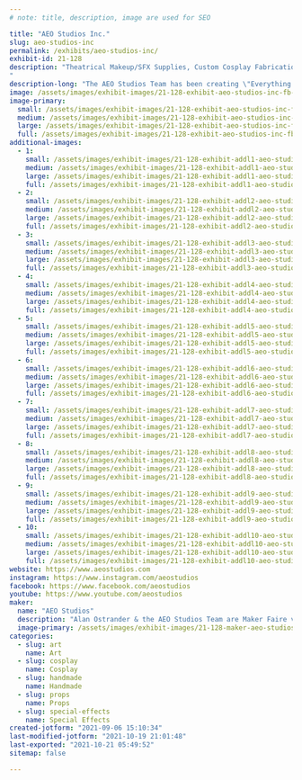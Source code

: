 ```yaml
---
# note: title, description, image are used for SEO

title: "AEO Studios Inc."
slug: aeo-studios-inc
permalink: /exhibits/aeo-studios-inc/
exhibit-id: 21-128
description: "Theatrical Makeup/SFX Supplies, Custom Cosplay Fabrications, Horror Props, & More!
"
description-long: "The AEO Studios Team has been creating \"Everything from Demons to Divas\" for 25+ years for performers and stages around the world.  We specialize in Custom Creations of Cosplay accessories, prosthetics, and makeup ~ as well as Horror Props, Haunted Attraction Designs, SFX for Film and more!  With a retail showroom & Production Center in E Orlando, it is Halloween all year round at AEO."
image: /assets/images/exhibit-images/21-128-exhibit-aeo-studios-inc-fb-cover-071816-v1-large.jpg
image-primary: 
  small: /assets/images/exhibit-images/21-128-exhibit-aeo-studios-inc-fb-cover-071816-v1-small.jpg
  medium: /assets/images/exhibit-images/21-128-exhibit-aeo-studios-inc-fb-cover-071816-v1-medium.jpg
  large: /assets/images/exhibit-images/21-128-exhibit-aeo-studios-inc-fb-cover-071816-v1-large.jpg
  full: /assets/images/exhibit-images/21-128-exhibit-aeo-studios-inc-fb-cover-071816-v1-full.jpg
additional-images: 
  - 1:
    small: /assets/images/exhibit-images/21-128-exhibit-addl1-aeo-studios-inc-a-ii-52918-4-small.jpg
    medium: /assets/images/exhibit-images/21-128-exhibit-addl1-aeo-studios-inc-a-ii-52918-4-medium.jpg
    large: /assets/images/exhibit-images/21-128-exhibit-addl1-aeo-studios-inc-a-ii-52918-4-large.jpg
    full: /assets/images/exhibit-images/21-128-exhibit-addl1-aeo-studios-inc-a-ii-52918-4-full.jpg
  - 2:
    small: /assets/images/exhibit-images/21-128-exhibit-addl2-aeo-studios-inc-bam-1-logo-small.jpg
    medium: /assets/images/exhibit-images/21-128-exhibit-addl2-aeo-studios-inc-bam-1-logo-medium.jpg
    large: /assets/images/exhibit-images/21-128-exhibit-addl2-aeo-studios-inc-bam-1-logo-large.jpg
    full: /assets/images/exhibit-images/21-128-exhibit-addl2-aeo-studios-inc-bam-1-logo-full.jpg
  - 3:
    small: /assets/images/exhibit-images/21-128-exhibit-addl3-aeo-studios-inc-gorenaments-small.jpg
    medium: /assets/images/exhibit-images/21-128-exhibit-addl3-aeo-studios-inc-gorenaments-medium.jpg
    large: /assets/images/exhibit-images/21-128-exhibit-addl3-aeo-studios-inc-gorenaments-large.jpg
    full: /assets/images/exhibit-images/21-128-exhibit-addl3-aeo-studios-inc-gorenaments-full.jpg
  - 4:
    small: /assets/images/exhibit-images/21-128-exhibit-addl4-aeo-studios-inc-blonde-infected-head-2-small.jpg
    medium: /assets/images/exhibit-images/21-128-exhibit-addl4-aeo-studios-inc-blonde-infected-head-2-medium.jpg
    large: /assets/images/exhibit-images/21-128-exhibit-addl4-aeo-studios-inc-blonde-infected-head-2-large.jpg
    full: /assets/images/exhibit-images/21-128-exhibit-addl4-aeo-studios-inc-blonde-infected-head-2-full.jpg
  - 5:
    small: /assets/images/exhibit-images/21-128-exhibit-addl5-aeo-studios-inc-body-parts-small.jpg
    medium: /assets/images/exhibit-images/21-128-exhibit-addl5-aeo-studios-inc-body-parts-medium.jpg
    large: /assets/images/exhibit-images/21-128-exhibit-addl5-aeo-studios-inc-body-parts-large.jpg
    full: /assets/images/exhibit-images/21-128-exhibit-addl5-aeo-studios-inc-body-parts-full.jpg
  - 6:
    small: /assets/images/exhibit-images/21-128-exhibit-addl6-aeo-studios-inc-clear-resin-skull-1-small.jpg
    medium: /assets/images/exhibit-images/21-128-exhibit-addl6-aeo-studios-inc-clear-resin-skull-1-medium.jpg
    large: /assets/images/exhibit-images/21-128-exhibit-addl6-aeo-studios-inc-clear-resin-skull-1-large.jpg
    full: /assets/images/exhibit-images/21-128-exhibit-addl6-aeo-studios-inc-clear-resin-skull-1-full.jpg
  - 7:
    small: /assets/images/exhibit-images/21-128-exhibit-addl7-aeo-studios-inc-cosplay-scythe-small.png
    medium: /assets/images/exhibit-images/21-128-exhibit-addl7-aeo-studios-inc-cosplay-scythe-medium.png
    large: /assets/images/exhibit-images/21-128-exhibit-addl7-aeo-studios-inc-cosplay-scythe-large.png
    full: /assets/images/exhibit-images/21-128-exhibit-addl7-aeo-studios-inc-cosplay-scythe-full.png
  - 8:
    small: /assets/images/exhibit-images/21-128-exhibit-addl8-aeo-studios-inc-hells-soup-2-small.jpg
    medium: /assets/images/exhibit-images/21-128-exhibit-addl8-aeo-studios-inc-hells-soup-2-medium.jpg
    large: /assets/images/exhibit-images/21-128-exhibit-addl8-aeo-studios-inc-hells-soup-2-large.jpg
    full: /assets/images/exhibit-images/21-128-exhibit-addl8-aeo-studios-inc-hells-soup-2-full.jpg
  - 9:
    small: /assets/images/exhibit-images/21-128-exhibit-addl9-aeo-studios-inc-keychains-jewelry-small.jpg
    medium: /assets/images/exhibit-images/21-128-exhibit-addl9-aeo-studios-inc-keychains-jewelry-medium.jpg
    large: /assets/images/exhibit-images/21-128-exhibit-addl9-aeo-studios-inc-keychains-jewelry-large.jpg
    full: /assets/images/exhibit-images/21-128-exhibit-addl9-aeo-studios-inc-keychains-jewelry-full.jpg
  - 10:
    small: /assets/images/exhibit-images/21-128-exhibit-addl10-aeo-studios-inc-pair-small.jpg
    medium: /assets/images/exhibit-images/21-128-exhibit-addl10-aeo-studios-inc-pair-medium.jpg
    large: /assets/images/exhibit-images/21-128-exhibit-addl10-aeo-studios-inc-pair-large.jpg
    full: /assets/images/exhibit-images/21-128-exhibit-addl10-aeo-studios-inc-pair-full.jpg
website: https://www.aeostudios.com
instagram: https://www.instagram.com/aeostudios
facebook: https://www.facebook.com/aeostudios
youtube: https://www.youtube.com/aeostudios
maker: 
  name: "AEO Studios"
  description: "Alan Ostrander & the AEO Studios Team are Maker Faire veterens that have been making custom props/sfx/cosplay/makeup items for 25+ years.  We fabricate Halloween/Horror props, and all types of theatrical props & pieces.  We are also the distributors for all the major Theatrical Makeup/SFX Manufacturers."
  image-primary: /assets/images/exhibit-images/21-128-maker-aeo-studios-inc-logo-color-21-trans-bkgrd-medium.jpg
categories: 
  - slug: art
    name: Art
  - slug: cosplay
    name: Cosplay
  - slug: handmade
    name: Handmade
  - slug: props
    name: Props
  - slug: special-effects
    name: Special Effects
created-jotform: "2021-09-06 15:10:34"
last-modified-jotform: "2021-10-19 21:01:48"
last-exported: "2021-10-21 05:49:52"
sitemap: false

---
```

